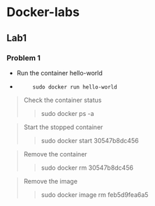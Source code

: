 # Docker-labs

<a name="desc"></a>
## Lab1

### Problem 1

- Run the container hello-world
-          sudo docker run hello-world

> Check the container status
>> sudo docker ps -a

> Start the stopped container
>> sudo docker start 30547b8dc456

> Remove the container
>> sudo docker rm 30547b8dc456

> Remove the image
>>  sudo docker image rm feb5d9fea6a5 
